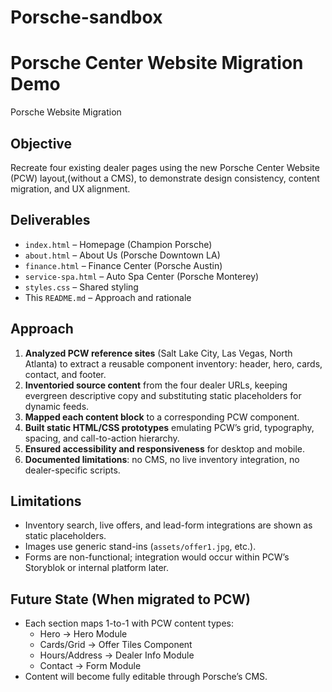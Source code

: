 # Porsche-sandbox
# Porsche Center Website Migration Demo
Porsche Website Migration
## Objective
Recreate four existing dealer pages using the new Porsche Center Website (PCW) layout,(without a CMS), to demonstrate design consistency, content migration, and UX alignment.

## Deliverables
- `index.html` – Homepage (Champion Porsche)
- `about.html` – About Us (Porsche Downtown LA)
- `finance.html` – Finance Center (Porsche Austin)
- `service-spa.html` – Auto Spa Center (Porsche Monterey)
- `styles.css` – Shared styling
- This `README.md` – Approach and rationale

## Approach
1. **Analyzed PCW reference sites** (Salt Lake City, Las Vegas, North Atlanta) to extract a reusable component inventory: header, hero, cards, contact, and footer.  
2. **Inventoried source content** from the four dealer URLs, keeping evergreen descriptive copy and substituting static placeholders for dynamic feeds.  
3. **Mapped each content block** to a corresponding PCW component.  
4. **Built static HTML/CSS prototypes** emulating PCW’s grid, typography, spacing, and call-to-action hierarchy.  
5. **Ensured accessibility and responsiveness** for desktop and mobile.  
6. **Documented limitations**: no CMS, no live inventory integration, no dealer-specific scripts.

## Limitations
- Inventory search, live offers, and lead-form integrations are shown as static placeholders.  
- Images use generic stand-ins (`assets/offer1.jpg`, etc.).  
- Forms are non-functional; integration would occur within PCW’s Storyblok or internal platform later.

## Future State (When migrated to PCW)
- Each section maps 1-to-1 with PCW content types:
  - Hero → Hero Module  
  - Cards/Grid → Offer Tiles Component  
  - Hours/Address → Dealer Info Module  
  - Contact → Form Module  
- Content will become fully editable through Porsche’s CMS.

